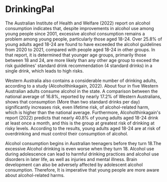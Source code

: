 # DrinkingPal
The Australian Institute of Health and Welfare (2022) report on alcohol consumption indicates that, despite improvements in alcohol use among young people since 2001, excessive alcohol consumption remains a problem among young people, particularly those aged 18-24. Over 25.8% of young adults aged 18-24 are found to have exceeded the alcohol guidelines from 2020 to 2021, compared with people aged 18-24 in other groups. In that report, it is determined that younger age groups, primarily those between 18 and 24, are more likely than any other age group to exceed the risk guidelines' standard drink recommendation (4 standard drinks) in a single drink, which leads to high risks. 

Western Australia also contains a considerable number of drinking adults, according to a study (Alcoholthinkagain, 2022). About four in five Western Australian adults consume alcohol in the state. A comparison between the national average of 16.8%, reported by nearly 17.2% of Western Australians, shows that consumption (More than two standard drinks per day) significantly increases risk, even lifetime risk, of alcohol-related harm, which is higher than the national average. Furthermore, Alcoholthinkagain's report (2022) predicts that nearly 40.8% of young adults aged 18-24 drink at least once a month, and this is the group at greatest risk of drinking at risky levels. According to the results, young adults aged 18-24 are at risk of overdrinking and must control their consumption of alcohol.  

Alcohol consumption begins in Australian teenagers before they turn 18.The excessive Alcohol drinking is even worse when they turn 18. Alcohol use during adolescence can lead to harmful drinking practices and alcohol use disorders in later life, as well as injuries and mental illness. Brain development can also be adversely affected by adolescent alcohol consumption. Therefore, It is imperative that young people are more aware about alcohol-related harms.

